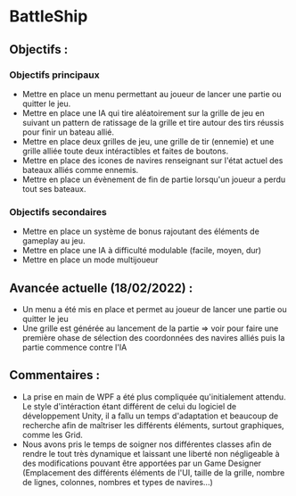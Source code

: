 # BattleShip

## Objectifs :

### Objectifs principaux 
- Mettre en place un menu permettant au joueur de lancer une partie ou quitter le jeu. 
- Mettre en place une IA qui tire aléatoirement sur la grille de jeu en suivant un pattern de ratissage de la grille et tire autour des tirs réussis pour finir un bateau allié.
- Mettre en place deux grilles de jeu, une grille de tir (ennemie) et une grille alliée toute deux intéractibles et faites de boutons.
- Mettre en place des icones de navires renseignant sur l'état actuel des bateaux alliés comme ennemis.
- Mettre en place un évènement de fin de partie lorsqu'un joueur a perdu tout ses bateaux.

### Objectifs secondaires
- Mettre en place un système de bonus rajoutant des éléments de gameplay au jeu.
- Mettre en place une IA à difficulté modulable (facile, moyen, dur)
- Mettre en place un mode multijoueur 

## Avancée actuelle (18/02/2022) :
- Un menu a été mis en place et permet au joueur de lancer une partie ou quitter le jeu
- Une grille est générée au lancement de la partie => voir pour faire une première ohase de sélection des coordonnées des navires alliés puis la partie commence contre l'IA

## Commentaires :
- La prise en main de WPF a été plus compliquée qu'initialement attendu. Le style d'intéraction étant différent de celui du logiciel de développement Unity, il a fallu un temps d'adaptation et beaucoup de recherche afin de maîtriser les différents éléments, surtout graphiques, comme les Grid.
- Nous avons pris le temps de soigner nos différentes classes afin de rendre le tout très dynamique et laissant une liberté non négligeable à des modifications pouvant être apportées par un Game Designer (Emplacement des différents éléments de l'UI, taille de la grille, nombre de lignes, colonnes, nombres et types de navires...)
